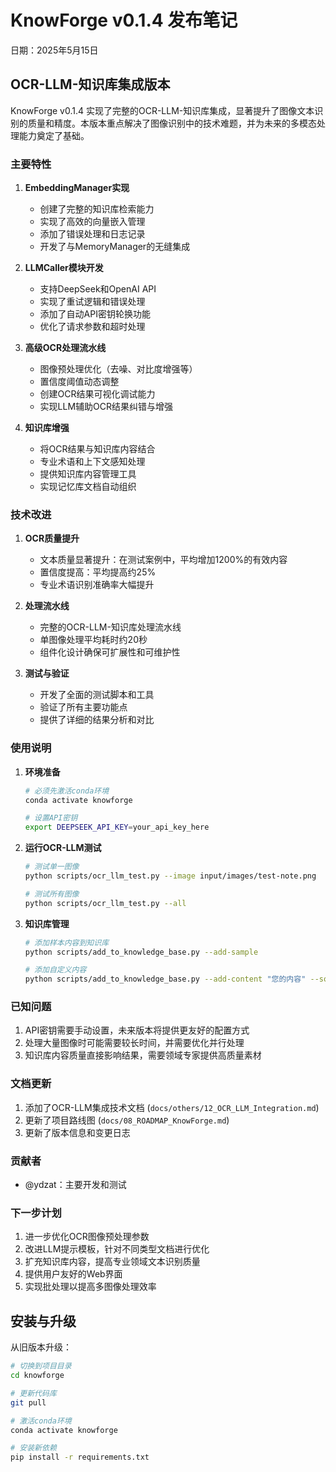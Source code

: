 # KnowForge v0.1.4 发布笔记

日期：2025年5月15日

## OCR-LLM-知识库集成版本

KnowForge v0.1.4 实现了完整的OCR-LLM-知识库集成，显著提升了图像文本识别的质量和精度。本版本重点解决了图像识别中的技术难题，并为未来的多模态处理能力奠定了基础。

### 主要特性

1. **EmbeddingManager实现**
   - 创建了完整的知识库检索能力
   - 实现了高效的向量嵌入管理
   - 添加了错误处理和日志记录
   - 开发了与MemoryManager的无缝集成

2. **LLMCaller模块开发**
   - 支持DeepSeek和OpenAI API
   - 实现了重试逻辑和错误处理
   - 添加了自动API密钥轮换功能
   - 优化了请求参数和超时处理

3. **高级OCR处理流水线**
   - 图像预处理优化（去噪、对比度增强等）
   - 置信度阈值动态调整
   - 创建OCR结果可视化调试能力
   - 实现LLM辅助OCR结果纠错与增强

4. **知识库增强**
   - 将OCR结果与知识库内容结合
   - 专业术语和上下文感知处理
   - 提供知识库内容管理工具
   - 实现记忆库文档自动组织

### 技术改进

1. **OCR质量提升**
   - 文本质量显著提升：在测试案例中，平均增加1200%的有效内容
   - 置信度提高：平均提高约25%
   - 专业术语识别准确率大幅提升

2. **处理流水线**
   - 完整的OCR-LLM-知识库处理流水线
   - 单图像处理平均耗时约20秒
   - 组件化设计确保可扩展性和可维护性

3. **测试与验证**
   - 开发了全面的测试脚本和工具
   - 验证了所有主要功能点
   - 提供了详细的结果分析和对比

### 使用说明

1. **环境准备**
   ```bash
   # 必须先激活conda环境
   conda activate knowforge
   
   # 设置API密钥
   export DEEPSEEK_API_KEY=your_api_key_here
   ```

2. **运行OCR-LLM测试**
   ```bash
   # 测试单一图像
   python scripts/ocr_llm_test.py --image input/images/test-note.png
   
   # 测试所有图像
   python scripts/ocr_llm_test.py --all
   ```

3. **知识库管理**
   ```bash
   # 添加样本内容到知识库
   python scripts/add_to_knowledge_base.py --add-sample
   
   # 添加自定义内容
   python scripts/add_to_knowledge_base.py --add-content "您的内容" --source "来源" --topic "主题"
   ```

### 已知问题

1. API密钥需要手动设置，未来版本将提供更友好的配置方式
2. 处理大量图像时可能需要较长时间，并需要优化并行处理
3. 知识库内容质量直接影响结果，需要领域专家提供高质量素材

### 文档更新

1. 添加了OCR-LLM集成技术文档 (`docs/others/12_OCR_LLM_Integration.md`)
2. 更新了项目路线图 (`docs/08_ROADMAP_KnowForge.md`)
3. 更新了版本信息和变更日志

### 贡献者

- @ydzat：主要开发和测试

### 下一步计划

1. 进一步优化OCR图像预处理参数
2. 改进LLM提示模板，针对不同类型文档进行优化
3. 扩充知识库内容，提高专业领域文本识别质量
4. 提供用户友好的Web界面
5. 实现批处理以提高多图像处理效率

## 安装与升级

从旧版本升级：

```bash
# 切换到项目目录
cd knowforge

# 更新代码库
git pull

# 激活conda环境
conda activate knowforge

# 安装新依赖
pip install -r requirements.txt
```
